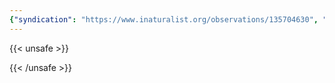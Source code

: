 ```yaml
---
{"syndication": "https://www.inaturalist.org/observations/135704630", "date": "2022-09-18T14:04:33-04:00", "taxon": {"name": "Geranium robertianum", "common_name": "herb Robert"}, "quality_grade": "research", "identifications_most_agree": true, "species_guess": "herb Robert", "identifications_most_disagree": false, "captive": false, "project_ids": [], "community_taxon_id": 55925, "geojson": {"type": "Point", "coordinates": [-73.1651172222, 42.6419344444]}, "owners_identification_from_vision": true, "identifications_count": 1, "obscured": false, "num_identification_agreements": 1, "num_identification_disagreements": 0, "place_guess": "Adams, MA, USA", "photos": [{"id": 231495275, "license_code": "cc-by-nc", "original_dimensions": {"width": 1536, "height": 2048}, "url": "https://inaturalist-open-data.s3.amazonaws.com/photos/231495275/square.jpeg", "attribution": "(c) Brandon Rozek, some rights reserved (CC BY-NC)", "flags": []}]}
---
```

{{< unsafe >}}

{{< /unsafe >}}
